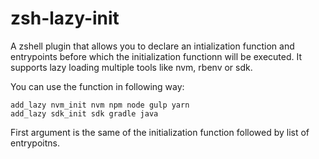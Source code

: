 # zsh-lazy-init

A zshell plugin that allows you to declare an intialization function and entrypoints before which the initialization functionn will be executed.
It supports lazy loading multiple tools like nvm, rbenv or sdk.

You can use the function in following way:
```
add_lazy nvm_init nvm npm node gulp yarn
add_lazy sdk_init sdk gradle java
```
First argument is the same of the initialization function followed by list of entrypoitns.
